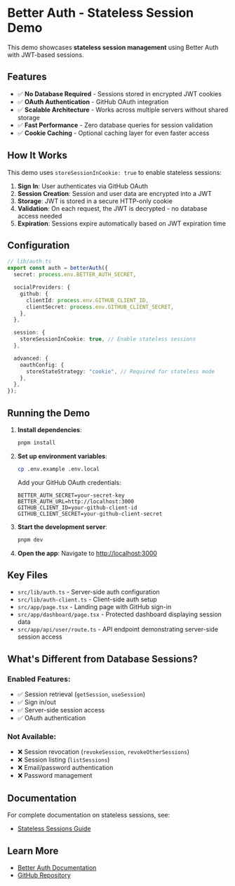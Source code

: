 # Better Auth - Stateless Session Demo

This demo showcases **stateless session management** using Better Auth with JWT-based sessions.

## Features

- ✅ **No Database Required** - Sessions stored in encrypted JWT cookies
- ✅ **OAuth Authentication** - GitHub OAuth integration
- ✅ **Scalable Architecture** - Works across multiple servers without shared storage
- ✅ **Fast Performance** - Zero database queries for session validation
- ✅ **Cookie Caching** - Optional caching layer for even faster access

## How It Works

This demo uses `storeSessionInCookie: true` to enable stateless sessions:

1. **Sign In**: User authenticates via GitHub OAuth
2. **Session Creation**: Session and user data are encrypted into a JWT
3. **Storage**: JWT is stored in a secure HTTP-only cookie
4. **Validation**: On each request, the JWT is decrypted - no database access needed
5. **Expiration**: Sessions expire automatically based on JWT expiration time

## Configuration

```typescript
// lib/auth.ts
export const auth = betterAuth({
  secret: process.env.BETTER_AUTH_SECRET,

  socialProviders: {
    github: {
      clientId: process.env.GITHUB_CLIENT_ID,
      clientSecret: process.env.GITHUB_CLIENT_SECRET,
    },
  },

  session: {
    storeSessionInCookie: true, // Enable stateless sessions
  },

  advanced: {
    oauthConfig: {
      storeStateStrategy: "cookie", // Required for stateless mode
    },
  },
});
```

## Running the Demo

1. **Install dependencies**:
   ```bash
   pnpm install
   ```

2. **Set up environment variables**:
   ```bash
   cp .env.example .env.local
   ```

   Add your GitHub OAuth credentials:
   ```
   BETTER_AUTH_SECRET=your-secret-key
   BETTER_AUTH_URL=http://localhost:3000
   GITHUB_CLIENT_ID=your-github-client-id
   GITHUB_CLIENT_SECRET=your-github-client-secret
   ```

3. **Start the development server**:
   ```bash
   pnpm dev
   ```

4. **Open the app**:
   Navigate to [http://localhost:3000](http://localhost:3000)

## Key Files

- `src/lib/auth.ts` - Server-side auth configuration
- `src/lib/auth-client.ts` - Client-side auth setup
- `src/app/page.tsx` - Landing page with GitHub sign-in
- `src/app/dashboard/page.tsx` - Protected dashboard displaying session data
- `src/app/api/user/route.ts` - API endpoint demonstrating server-side session access

## What's Different from Database Sessions?

### Enabled Features:
- ✅ Session retrieval (`getSession`, `useSession`)
- ✅ Sign in/out
- ✅ Server-side session access
- ✅ OAuth authentication

### Not Available:
- ❌ Session revocation (`revokeSession`, `revokeOtherSessions`)
- ❌ Session listing (`listSessions`)
- ❌ Email/password authentication
- ❌ Password management

## Documentation

For complete documentation on stateless sessions, see:
- [Stateless Sessions Guide](https://better-auth.com/docs/guides/stateless-sessions)

## Learn More

- [Better Auth Documentation](https://better-auth.com/docs)
- [GitHub Repository](https://github.com/better-auth/better-auth)
